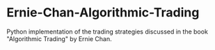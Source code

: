 # Ernie-Chan-Algorithmic-Trading
Python implementation of the trading strategies discussed in the book "Algorithmic Trading" by Ernie Chan.

